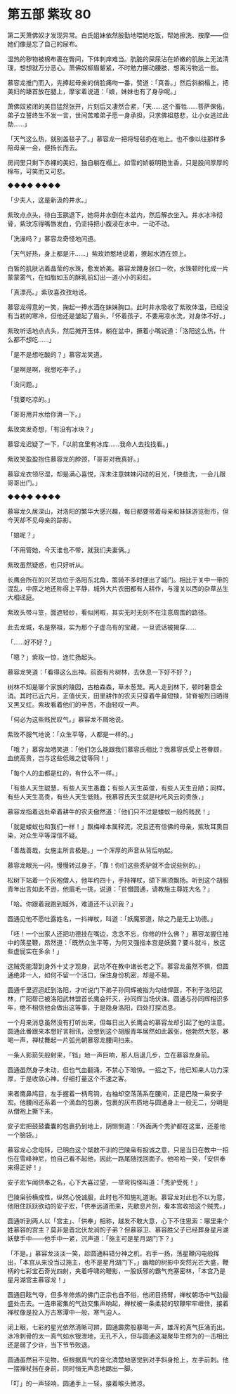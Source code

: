 # 第五部 紫玫 80

第二天萧佛奴才发现异常。白氏姐妹依然殷勤地喂她吃饭，帮她擦洗、按摩——但她们像是忘了自己的尿布。

湿热的秽物被棉布裹在臀间，下体刺痒难当。肮脏的屎尿沾在娇嫩的肌肤上无法清理，想想就万分恶心。萧佛奴柳眉颦紧，不时勉力挪动腰肢，想离污物远一些。

慕容龙推门而入，先捧起母亲的俏脸痛吻一番，赞道：「真香。」然后斜躺榻上，把美妇的臻首放在腿上，摩挲着说道：「娘，妹妹也有了身孕呢。」

萧佛奴紧闭的美目猛然张开，片刻后又凄然合紧，「天……这个畜牲……菩萨保佑，弟子立誓终生不发一言，世间苦难弟子愿一身承担，只求佛祖慈悲，让小女逃过此劫……」

「天气这么热，就别盖毯子了。」慕容龙一把将轻毯扔在地上。也不像以往那样多陪母亲一会，便扬长而去。

房间里只剩下赤裸的美妇，独自躺在榻上。如雪的娇躯明艳生香，只是股间厚厚的棉布，可笑而又可悲。

◆◆◆◆ ◆◆◆◆

「少夫人，这是新汲的井水。」

紫玫点点头，待白玉鹂退下，她将井水倒在木盆内，然后解衣坐入。井水冰冷彻骨，紫玫冻得嘴唇发白，仍坚持把小腹浸在水中，一动不动。

「洗澡吗？」慕容龙奇怪地问道。

「天气好热，身上都是汗……」紫玫娇憨地说着，撩起水洒在颈上。

白皙的肌肤沾着晶莹的水珠，愈发娇美。慕容龙蹲身张口一吹，水珠顿时化成一片蒙蒙雾气，在如脂如玉的酥乳前幻出一道小小的彩虹。

「真漂亮。」紫玫喜孜孜地说。

慕容龙得意的一笑，掬起一捧水洒在妹妹胸口。此时井水吸收了紫玫体温，已经没有当初的寒冷，但他还是皱起了眉头，「怀着孩子，不要用凉水洗，对身体不好。」

紫玫听话地点点头，然后摊开玉体，躺在盆中，撅着小嘴说道：「洛阳这么热，什么都不想吃……」

「是不是想吃酸的？」慕容龙笑道。

「是啊是啊，我想吃李子。」

「没问题。」

「我要吃凉的。」

「哥哥用井水给你湃一下。」

紫玫突发奇想，「有没有冰块？」

慕容龙迟疑了一下，「以前宫里有冰库……我命人去找找看。」

紫玫笑盈盈抱住慕容龙的脖颈，「哥哥对我真好。」

慕容龙衣领尽湿，却是满心喜悦，浑未注意妹妹闪动的目光，「快些洗，一会儿跟哥哥出门。」

◆◆◆◆ ◆◆◆◆

慕容龙久居深山，对洛阳的繁华大感兴趣，每日都要带着母亲和妹妹游览街市，但今天却不见母亲的踪影。

「娘呢？」

「不用管她，今天谁也不带，就我们夫妻俩。」

紫玫虽然疑惑，也只好听从。

长鹰会所在的兴艺坊位于洛阳东北角，策骑不多时便出了城门。相比于关中一带的混乱，中原之地还称得上平静，城外大片农田都有人耕作，与潼关以西的杂草丛生大相迳庭。

紫玫头带斗笠，面遮轻纱，看似闲暇，其实无时无刻不在注意周围的路径。

此去龙城，名是祭祖，实为那个子虚乌有的宝藏，一旦谎话被揭穿……

「……好不好？」

「嗯？」紫玫一惊，连忙扬起头。

慕容龙笑道：「看得这么出神。前面有片树林，去休息一下好不好？」

树林不知是哪个家族的陵园，古柏森森，草木葱茏。两人走到林下，顿时暑意全消。其时已近六月，正值伏天，田里耕作的农夫只穿着牛鼻短犊，背脊被烈日晒得又黑又红。紫玫看着他们的辛苦，不由轻叹一声。

「何必为这些贱民叹气。」慕容龙不屑地说。

紫玫不服气地说：「众生平等，人都是一样的。」

「哦？」慕容龙哂笑道：「他们怎么能跟我们慕容氏相比？我慕容氏受上苍眷顾，血统高贵，岂与这些低贱之徒等同！」

「每个人的血都是红的，有什么不一样。」

「有些人天生聪慧，有些人天生愚蠢；有些人天生英俊，有些人天生丑陋；同样，有些人天生高贵，有些人天生低贱。我慕容氏天生就是叱吒风云的贵族，」

慕容龙指着远处牵着耕牛的农夫傲然道：「他们只不过是蝼蚁一般的贱民！」

「就是蝼蚁也和我们一样！」飘梅峰本属释流，况且还有信佛的母亲，紫玫耳熏目染，对众生平等深信不疑。

「善哉善哉，女施主所言极是。」一个浑厚的声音从背后响起。

慕容龙眼光一闪，慢慢转过身子，「靠！你们这些秃驴就不会说些别的。」

松树下站着一个灰袍僧人，他年约四十，手持禅杖，颌下黑须飘扬。听到这个胡服青年出言如此不逊，他眉毛一挑，说道：「贫僧圆通，请教施主尊姓大名？」

「哈。你跟着我跑到城外，难道还不认识我？」

圆通见他不愿吐露姓名，一抖禅杖，叫道：「妖魔邪道，除之乃是无上功德。」

「呸！一个出家人还把功德挂在嘴边，念念不忘，你修的什么佛？」慕容龙握住袖中的荡星鞭，昂然道：「既然众生平等，为何又强指本宫是妖魔？要斗就斗，放这些虚屁实在多余！」

这贼秃能潜到身外十丈才现身，武功不在教中诸长老之下。慕容龙虽然不惧，但圆通绝非一人，如何不留一个活口，保住身份机密，却是不易。

圆通千里迢迢赶到洛阳，才听说门下弟子孙同辉被指为勾结悍匪，不利于洛阳武林，广阳帮已被洛阳武林盟首长鹰会歼灭，孙同辉当场伏诛。圆通与孙同辉相识多年，绝不相信他会做出这等事，于是隐身洛阳，四处打探消息。

一个月来消息虽然没有打听出来，但每日出入长鹰会的慕容龙却引起了他的注意。圆通此番跟来本想好言相讯，没想到这个胡服青年居然如此嚣张，他勃然大怒，暴喝一声，禅杖舞起一片弧光朝慕容龙腰间扫来。

一条人影箭矢般射来，「铛」地一声巨响，那人后退几步，立在慕容龙身前。

圆通虽然身子未动，但也气血翻涌，不禁心下暗惊。一招之下，他已知来人功力深厚，于是收敛心神，仔细打量这个不速之客。

来者鹰鼻鸠目，左手握着一柄弯钩，右袖却空荡荡系在腰间，正是巴陵一枭安子宏。他腰间还系着一个滴血的包裹，包裹的灰布质地与圆通身上一般无二，分明是从僧袍上撕下来。

安子宏把鼓鼓囊囊的包裹扔到地上，阴恻恻道：「外面两个秃驴都在这里，还差他一个脑袋。」

慕容龙心念电转，已明白这个桀敖不训的巴陵枭有投诚之意，只是当日在教中一招伤在雪峰神尼，怕自己看不起他，因此一路尾随找回面子。他哈哈一笑，「安供奉来得正好！」

安子宏乍闻供奉之名，心下大喜过望，一举弯钩怪叫道：「秃驴受死！」

巴陵枭骄横成性，纵然心悦诚服，此时也不知施礼道谢。慕容龙对此也不以为意，他阻住跃跃欲动的安子宏，「供奉远道而来，先歇息片刻，看本宫收拾这个贼秃。」

圆通听到两人以「宫主」、「供奉」相称，越发不敢大意，心下不住思索：哪里来个姓慕容的宫主？莫非是晋北伏龙涧的子弟？但慕容卫、慕容胜父子已经葬身星月湖妖孽手中——他手中一紧，沉声道：「施主可是星月湖门下？」

「不是。」慕容龙淡淡一笑，趁圆通料错分神之机，右手一扬，荡星鞭闪电般挥出，「本宫从来没当过施主，也不是星月湖门下，」幽暗的树影中突然光芒大盛，鞭柄的七彩宝石奇光四射，夹着呼啸的鞭影，一股妖邪的霸气充塞密林，「本宫乃是星月湖宫主慕容龙！」

圆通目眩气夺，但多年修炼的佛门正宗也自不俗，他闭目扬臂，禅杖朝场中气劲最盛处击去。一连串密集的气劲交集声响起，禅杖被一条柔韧的软鞭牢牢缠住，接着禅杖像是投入万古寒潭中一般，寒气迫人。

闭上眼，七彩的星光依然清晰可辨，圆通霹雳般暴喝一声，雄浑的真气狂涌而出。冰冷刺骨的太一真气如水银泄地，无孔不入，但与圆通这凝聚毕生修为的一击相比还是弱了少许，当下节节败退。

圆通虽然目不见物，但根据真气的变化清楚地感觉到对手斜身抢上，左手前刺。他一摆禅杖挡在身前，同时悄无声息地踢出一脚。

「叮」的一声轻响，圆通手上一轻，接着喉头微凉。

